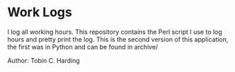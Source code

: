 Work Logs
=========

I log all working hours. This repository contains the Perl script I use to log
hours and pretty print the log. This is the second version of this application,
the first was in Python and can be found in archive/

Author: Tobin C. Harding
